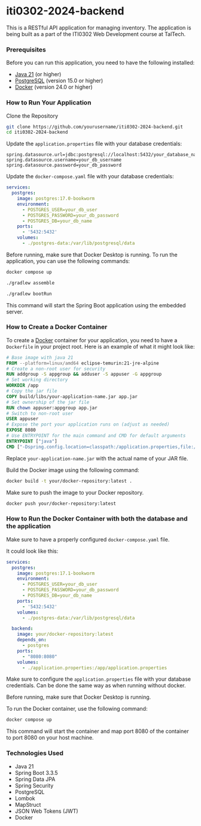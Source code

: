 # iti0302-2024-backend
This is a RESTful API application for managing inventory. The application is being built
as a part of the ITI0302 Web Development course at TalTech.

### Prerequisites

Before you can run this application, you need to have the following installed:

*   [Java 21](https://adoptium.net/releases.html?variant=openjdk21&jvmVariant=hotspot) (or higher)
*   [PostgreSQL](https://www.postgresql.org/download/) (version 15.0 or higher)
*   [Docker](https://www.docker.com/products/docker-desktop/) (version 24.0 or higher)

### How to Run Your Application

Clone the Repository

```bash
git clone https://github.com/yourusername/iti0302-2024-backend.git
cd iti0302-2024-backend
```

Update the `application.properties` file with your database credentials:

```
spring.datasource.url=jdbc:postgresql://localhost:5432/your_database_name
spring.datasource.username=your_db_username
spring.datasource.password=your_db_password
```

Update the `docker-compose.yaml` file with your database credentials:

```yaml
services:
  postgres:
    image: postgres:17.0-bookworm
    environment:
      - POSTGRES_USER=your_db_user
      - POSTGRES_PASSWORD=your_db_password
      - POSTGRES_DB=your_db_name
    ports:
      - '5432:5432'
    volumes:
      - ./postgres-data:/var/lib/postgresql/data
```
Before running, make sure that Docker Desktop is running.
To run the application, you can use the following commands:

```bash
docker compose up
```

```bash
./gradlew assemble
```

```bash
./gradlew bootRun
```

This command will start the Spring Boot application using the embedded server.

### How to Create a Docker Container

To create a [Docker](https://www.docker.com/products/docker-desktop/) container for your application, you need to have a `Dockerfile` in your project root. Here is an example of what it might look like:

```dockerfile
# Base image with java 21
FROM --platform=linux/amd64 eclipse-temurin:21-jre-alpine
# Create a non-root user for security
RUN addgroup -S appgroup && adduser -S appuser -G appgroup
# Set working directory
WORKDIR /app
# Copy the jar file
COPY build/libs/your-application-name.jar app.jar
# Set ownership of the jar file
RUN chown appuser:appgroup app.jar
# Switch to non-root user
USER appuser
# Expose the port your application runs on (adjust as needed)
EXPOSE 8080
# Use ENTRYPOINT for the main command and CMD for default arguments
ENTRYPOINT ["java"]
CMD ["-Dspring.config.location=classpath:/application.properties,file:/app/application.properties", "-jar", "app.jar"]

```

Replace `your-application-name.jar` with the actual name of your JAR file.

Build the Docker image using the following command:

```bash
docker build -t your/docker-repository:latest .
```

Make sure to push the image to your Docker repository.
```bash
docker push your/docker-repository:latest
```

### How to Run the Docker Container with both the database and the application

Make sure to have a properly configured `docker-compose.yaml` file.

It could look like this:

```yaml
services:
  postgres:
    image: postgres:17.1-bookworm
    environment:
      - POSTGRES_USER=your_db_user
      - POSTGRES_PASSWORD=your_db_password
      - POSTGRES_DB=your_db_name
    ports:
      - '5432:5432'
    volumes:
      - ./postgres-data:/var/lib/postgresql/data

  backend:
    image: your/docker-repository:latest
    depends_on:
      - postgres
    ports:
      - "8080:8080"
    volumes:
      - ./application.properties:/app/application.properties

```
Make sure to configure the `application.properties` file with your database credentials.
Can be done the same way as when running without docker.

Before running, make sure that Docker Desktop is running.


To run the Docker container, use the following command:

```bash
docker compose up
```

This command will start the container and map port 8080 of the container to port 8080 on your host machine.

### Technologies Used

* Java 21
* Spring Boot 3.3.5
* Spring Data JPA
* Spring Security
* PostgreSQL
* Lombok
* MapStruct
* JSON Web Tokens (JWT)
* Docker